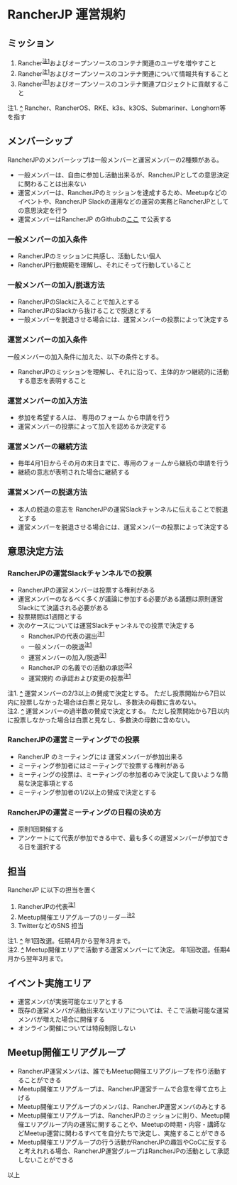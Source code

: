 # RancherJP 運営規約

## ミッション

1. Rancher<sup><a id="note_ref-1-1" href="#note-1-1">注1</a></sup>およびオープンソースのコンテナ関連のユーザを増やすこと
2. Rancher<sup><a id="note_ref-1-1" href="#note-1-1">注1</a></sup>およびオープンソースのコンテナ関連について情報共有すること
3. Rancher<sup><a id="note_ref-1-1" href="#note-1-1">注1</a></sup>およびオープンソースのコンテナ関連プロジェクトに貢献すること

注1. **<a id="note-1-1" href="#note_ref-1-1">^</a>** Rancher、RancherOS、RKE、k3s、k3OS、Submariner、Longhorn等を指す

## メンバーシップ

RancherJPのメンバーシップは一般メンバーと運営メンバーの2種類がある。
* 一般メンバーは、自由に参加し活動出来るが、RancherJPとしての意思決定に関わることは出来ない
* 運営メンバーは、RancherJPのミッションを達成するため、Meetupなどのイベントや、RancherJP Slackの運用などの運営の実務とRancherJPとしての意思決定を行う
* 運営メンバーはRancherJP のGithubの[ここ](https://github.com/rancherjp/organizer-list/blob/main/README.md) で公表する

### 一般メンバーの加入条件

* RancherJPのミッションに共感し、活動したい個人
* RancherJP行動規範を理解し、それにそって行動していること

### 一般メンバーの加入/脱退方法

* RancherJPのSlackに入ることで加入とする
* RancherJPのSlackから抜けることで脱退とする
* 一般メンバーを脱退させる場合には、運営メンバーの投票によって決定する

### 運営メンバーの加入条件

一般メンバーの加入条件に加えた、以下の条件とする。
* RancherJPのミッションを理解し、それに沿って、主体的かつ継続的に活動する意志を表明すること

### 運営メンバーの加入方法

* 参加を希望する人は、 専用のフォーム から申請を行う
* 運営メンバーの投票によって加入を認めるか決定する

### 運営メンバーの継続方法

* 毎年4月1日からその月の末日までに、専用のフォームから継続の申請を行う
* 継続の意志が表明された場合に継続する

### 運営メンバーの脱退方法

* 本人の脱退の意志を RancherJPの運営Slackチャンネルに伝えることで脱退とする
* 運営メンバーを脱退させる場合には、運営メンバーの投票によって決定する

## 意思決定方法

### RancherJPの運営Slackチャンネルでの投票

* RancherJPの運営メンバーは投票する権利がある
* 運営メンバーのなるべく多くが議論に参加する必要がある議題は原則運営Slackにて決議される必要がある
* 投票期間は1週間とする
* 次のケースについては運営Slackチャンネルでの投票で決定する
   * RancherJPの代表の選出<sup><a id="note_ref-2-1"><a href="#note-2-1">注1</a></sup>
   * 一般メンバーの脱退<sup><a id="note_ref-2-1"><a href="#note-2-1">注1</a></sup>
   * 運営メンバーの加入/脱退<sup><a id="note_ref-2-1"><a href="#note-2-1">注1</a></sup>
   * RancherJP の名義での活動の承認<sup><a id="note_ref-2-2"><a href="#note-2-2">注2</a></sup>
   * 運営規約 の承認および変更の投票<sup><a id="note_ref-2-1"><a href="#note-2-1">注1</a></sup>

注1. **<a id="note-2-1" href="#note_ref-2-1">^</a>** 運営メンバーの2/3以上の賛成で決定とする。 ただし投票開始から7日以内に投票しなかった場合は白票と見なし、多数決の母数に含めない。  
注2. **<a id="note-2-2" href="#note_ref-2-2">^</a>** 運営メンバーの過半数の賛成で決定とする。 ただし投票開始から7日以内に投票しなかった場合は白票と見なし、多数決の母数に含めない。

### RancherJPの運営ミーティングでの投票

* RancherJP のミーティングには 運営メンバーが参加出来る
* ミーティング参加者にはミーティングで投票する権利がある
* ミーティングの投票は、ミーティングの参加者のみで決定して良いような簡易な決定事項とする
* ミーティング参加者の1/2以上の賛成で決定とする

### RancherJPの運営ミーティングの日程の決め方

* 原則1回開催する
* アンケートにて代表が参加できる中で、最も多くの運営メンバーが参加できる日を選択する

## 担当

RancherJP に以下の担当を置く

1. RancherJPの代表<sup><a id="note_ref-3-1"><a href="#note-3-1">注1</a></sup>
2. Meetup開催エリアグループのリーダー<sup><a id="note_ref-3-2"><a href="#note-3-2">注2</a></sup>
3. TwitterなどのSNS 担当

注1. **<a id="note-3-1" href="#note_ref-3-1">^</a>** 年1回改選。任期4月から翌年3月まで。  
注2. **<a id="note-3-2" href="#note_ref-3-2">^</a>** Meetup開催エリアで活動する運営メンバーにて決定。 年1回改選。任期4月から翌年3月まで。

## イベント実施エリア

* 運営メンバが実施可能なエリアとする
* 既存の運営メンバが活動出来ないエリアについては、そこで活動可能な運営メンバが増えた場合に開催する
* オンライン開催については特段制限しない

## Meetup開催エリアグループ

* RancherJP運営メンバは、誰でもMeetup開催エリアグループを作り活動することができる
* Meetup開催エリアグループは、RancherJP運営チームで合意を得て立ち上げる
* Meetup開催エリアグループのメンバは、RancherJP運営メンバのみとする
* Meetup開催エリアグループは、RancherJPのミッションに則り、Meetup開催エリアグループ内の運営に関することや、Meetupの時期・内容・講師などMeetup運営に関わるすべてを自分たちで決定し、実施することができる
* Meetup開催エリアグループの行う活動がRancherJPの趣旨やCoCに反すると考えれれる場合、RancherJP運営グループはRancherJPの活動として承認しないことができる

以上
